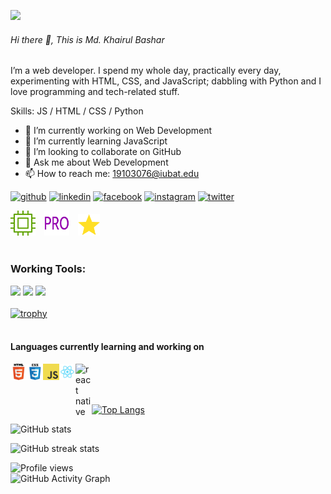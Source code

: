![](https://media-exp1.licdn.com/dms/image/C4D22AQGhgceGsLNlVw/feedshare-shrink_800/0/1655316206937?e=1661385600&v=beta&t=pkJNLBNHGXKcdu6jlDS-p-52dQ0Yx5-MAEx_vkvSAoI)




###### Hi there 👋, This is Md. Khairul Bashar

I’m a web developer. I spend my whole day, practically every day, experimenting with HTML, CSS, and JavaScript; dabbling with Python and I love programming and tech-related stuff.

Skills: JS / HTML / CSS / Python

- 🔭 I’m currently working on Web Development 
- 🌱 I’m currently learning JavaScript 
- 👯 I’m looking to collaborate on GitHub 
- 💬 Ask me about Web Development 
- 📫 How to reach me: 19103076@iubat.edu 


[<img src='https://cdn.jsdelivr.net/npm/simple-icons@3.0.1/icons/github.svg' alt='github' height='40'>](https://github.com/404Bappy)  [<img src='https://cdn.jsdelivr.net/npm/simple-icons@3.0.1/icons/linkedin.svg' alt='linkedin' height='40'>](https://www.linkedin.com/in/https://www.linkedin.com/in/md-khairul-bashar-3b61891bb//)  [<img src='https://cdn.jsdelivr.net/npm/simple-icons@3.0.1/icons/facebook.svg' alt='facebook' height='40'>](https://www.facebook.com/arafat.bappy.779)  [<img src='https://cdn.jsdelivr.net/npm/simple-icons@3.0.1/icons/instagram.svg' alt='instagram' height='40'>](https://www.instagram.com/bappy_who/)  [<img src='https://cdn.jsdelivr.net/npm/simple-icons@3.0.1/icons/twitter.svg' alt='twitter' height='40'>](https://twitter.com/@MDBAPPY51988738)  

<a href='https://docs.github.com/en/developers'><img src='https://raw.githubusercontent.com/acervenky/animated-github-badges/master/assets/devbadge.gif' width='40' height='40'></a> <a href='https://github.com/pricing'><img src='https://raw.githubusercontent.com/acervenky/animated-github-badges/master/assets/pro.gif' width='40' height='40'></a> <a href='https://stars.github.com/'><img src='https://raw.githubusercontent.com/acervenky/animated-github-badges/master/assets/starbadge.gif' width='35' height='35'></a> 
<br />
<br />
### Working Tools:
![](https://img.shields.io/badge/VS%20Code-007ACC.svg?style=for-the-badge&logo=visual%20studio%20code&logoColor=white&color=007ACC)
![](https://img.shields.io/badge/git-%3776AB.svg?style=for-the-badge&logo=git&logoColor=white&color=F05032)
![](https://img.shields.io/badge/PyCharm-000000.svg?&style=for-the-badge&logo=PyCharm&logoColor=white)
<br />
<br />
[![trophy](https://github-profile-trophy.vercel.app/?username=404Bappy)](https://github.com/ryo-ma/github-profile-trophy)
<br />
<br />
#### Languages currently learning and working on

<img align="left" alt="HTML5" width="26px" src="https://raw.githubusercontent.com/github/explore/80688e429a7d4ef2fca1e82350fe8e3517d3494d/topics/html/html.png" />
<img align="left" alt="css3" width="26px" src="https://raw.githubusercontent.com/github/explore/80688e429a7d4ef2fca1e82350fe8e3517d3494d/topics/css/css.png" />
<img align="left" alt="JavaScript" width="26px" src="https://raw.githubusercontent.com/github/explore/80688e429a7d4ef2fca1e82350fe8e3517d3494d/topics/javascript/javascript.png" />
<img align="left" alt="react native" width="26px" src="https://raw.githubusercontent.com/github/explore/80688e429a7d4ef2fca1e82350fe8e3517d3494d/topics/react/react.png" />
<img align="left" alt="react native" width="26px" src="https://user-images.githubusercontent.com/54958684/145115118-d2a12762-c5ad-4c86-82e2-e92b4d6e9c25.png" />

<br />
<br />
<br />

[![Top Langs](https://github-readme-stats.vercel.app/api/top-langs/?username=404Bappy)](https://github.com/anuraghazra/github-readme-stats)
 


![GitHub stats](https://github-readme-stats.vercel.app/api?username=404Bappy&theme=vue-dark&show_icons=true)  



![GitHub streak stats](https://github-readme-streak-stats.herokuapp.com/?user=404Bappy)  

![Profile views](https://gpvc.arturio.dev/404Bappy)  
![GitHub Activity Graph](https://activity-graph.herokuapp.com/graph?username=404Bappy) 
